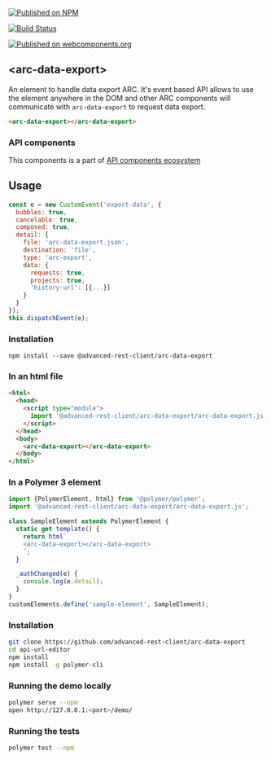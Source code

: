 [![Published on NPM](https://img.shields.io/npm/v/@advanced-rest-client/arc-data-export.svg)](https://www.npmjs.com/package/@advanced-rest-client/arc-data-export)

[![Build Status](https://travis-ci.org/advanced-rest-client/arc-data-export.svg?branch=stage)](https://travis-ci.org/advanced-rest-client/arc-data-export)

[![Published on webcomponents.org](https://img.shields.io/badge/webcomponents.org-published-blue.svg)](https://www.webcomponents.org/element/advanced-rest-client/arc-data-export)

## &lt;arc-data-export&gt;

An element to handle data export ARC.
It's event based API allows to use the element anywhere in the DOM and
other ARC components will communicate with `arc-data-export` to request data export.


```html
<arc-data-export></arc-data-export>
```

### API components

This components is a part of [API components ecosystem](https://elements.advancedrestclient.com/)

## Usage

```javascript
const e = new CustomEvent('export-data', {
  bubbles: true,
  cancelable: true,
  composed: true,
  detail: {
    file: 'arc-data-export.json',
    destination: 'file',
    type: 'arc-export',
    data: {
      requests: true,
      projects: true,
      'history-url': [{...}]
    }
  }
});
this.dispatchEvent(e);
```

### Installation
```
npm install --save @advanced-rest-client/arc-data-export
```

### In an html file

```html
<html>
  <head>
    <script type="module">
      import '@advanced-rest-client/arc-data-export/arc-data-export.js';
    </script>
  </head>
  <body>
    <arc-data-export></arc-data-export>
  </body>
</html>
```

### In a Polymer 3 element

```js
import {PolymerElement, html} from '@polymer/polymer';
import '@advanced-rest-client/arc-data-export/arc-data-export.js';

class SampleElement extends PolymerElement {
  static get template() {
    return html`
    <arc-data-export></arc-data-export>
    `;
  }

  _authChanged(e) {
    console.log(e.detail);
  }
}
customElements.define('sample-element', SampleElement);
```

### Installation

```sh
git clone https://github.com/advanced-rest-client/arc-data-export
cd api-url-editor
npm install
npm install -g polymer-cli
```

### Running the demo locally

```sh
polymer serve --npm
open http://127.0.0.1:<port>/demo/
```

### Running the tests
```sh
polymer test --npm
```
